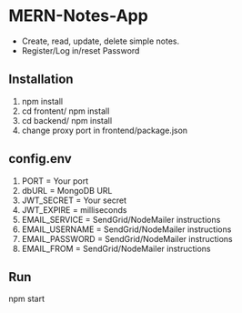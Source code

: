 # MERN-Notes-App
* Create, read, update, delete simple notes.
* Register/Log in/reset Password

## Installation
1. npm install
2. cd frontent/ npm install
3. cd backend/ npm install
4. change proxy port in frontend/package.json

## config.env
1. PORT = Your port
2. dbURL = MongoDB URL
3. JWT_SECRET = Your secret
4. JWT_EXPIRE = milliseconds
5. EMAIL_SERVICE = SendGrid/NodeMailer instructions
6. EMAIL_USERNAME = SendGrid/NodeMailer instructions
7. EMAIL_PASSWORD = SendGrid/NodeMailer instructions
8. EMAIL_FROM = SendGrid/NodeMailer instructions

## Run
npm start

